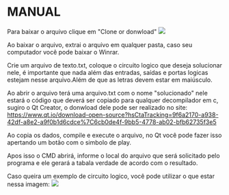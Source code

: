 # MANUAL
Para baixar o arquivo clique em "Clone or donwload"
![](https://cloud.addictivetips.com/wp-content/uploads/2016/08/github-plus.jpg)

Ao baixar o arquivo, extrai o arquivo em qualquer pasta, caso seu computador você pode baixar o Winrar.

Crie um arquivo de texto.txt, coloque o circuito logico que deseja solucionar nele, é importante que nada além das entradas, saídas e portas logicas estejam nesse arquivo.Além de que as letras devem estar em maiúsculo. 


Ao abrir o arquivo terá uma arquivo.txt com o nome "solucionado" nele estará o código que deverá ser copiado para qualquer decompilador em c, sugiro o Qt Creator, o donwload dele pode ser realizado no site: https://www.qt.io/download-open-source?hsCtaTracking=9f6a2170-a938-42df-a8e2-a9f0b1d6cdce%7C6cb0de4f-9bb5-4778-ab02-bfb62735f3e5


Ao copia os dados, compile e execute o arquivo, no Qt você pode fazer isso apertando um botão com o simbolo de play.

Apos isso o CMD abrirá, informe o local do arquivo que será solicitado pelo programa e ele gerará a tabala verdade de acordo com o resultado.

Caso queira um exemplo de circuito logico, você pode utilizar o que estar nessa imagem:
![](https://pt-static.z-dn.net/files/d0a/64f0300fc7f9da55c8503aff091e99bc.jpg)
